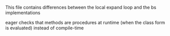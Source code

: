 This file contains differences between the local expand loop and the bs implementations

eager checks that methods are procedures at runtime (when the class form is evaluated) instead of compile-time
